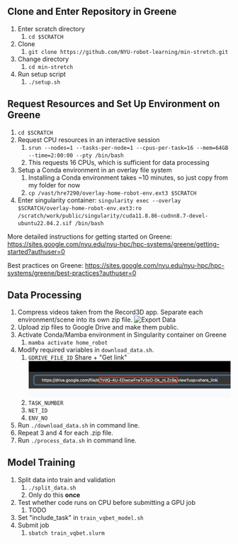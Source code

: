 ## Clone and Enter Repository in Greene
1. Enter scratch directory
    1. `cd $SCRATCH`
2. Clone
    1. `git clone https://github.com/NYU-robot-learning/min-stretch.git` 
3. Change directory
    1. `cd min-stretch`
4. Run setup script
    1. `./setup.sh`

<!-- ## Setting up Mamba Environment

1. Download [mamba](https://mamba.readthedocs.io/en/latest/installation/mamba-installation.html#mamba-install) with instructions from [here](https://github.com/conda-forge/miniforge?tab=readme-ov-file#unix-like-platforms-mac-os--linux), also shown below
    1. Run the commands below in terminal and follow the instructions
        
        ```bash
        curl -L -O "https://github.com/conda-forge/miniforge/releases/latest/download/Miniforge3-$(uname)-$(uname -m).sh"
        bash Miniforge3-$(uname)-$(uname -m).sh
        ```
        
    2. Re-open shell and run `mamba activate` if not already in the base environment
2. Create environment
    1. `mamba env create -f conda_env.yaml` -->

## Request Resources and Set Up Environment on Greene
1. `cd $SCRATCH`
2. Request CPU resources in an interactive session
    1. `srun --nodes=1 --tasks-per-node=1 --cpus-per-task=16 --mem=64GB --time=2:00:00 --pty /bin/bash`
    2. This requests 16 CPUs, which is sufficient for data processing
3. Setup a Conda environment in an overlay file system
    1. Installing a Conda environment takes ~10 minutes, so just copy from my folder for now
    2. `cp /vast/hre7290/overlay-home-robot-env.ext3 $SCRATCH`
4. Enter singularity container: `singularity exec --overlay $SCRATCH/overlay-home-robot-env.ext3:ro /scratch/work/public/singularity/cuda11.8.86-cudnn8.7-devel-ubuntu22.04.2.sif /bin/bash`

More detailed instructions for getting started on Greene: https://sites.google.com/nyu.edu/nyu-hpc/hpc-systems/greene/getting-started?authuser=0

Best practices on Greene: https://sites.google.com/nyu.edu/nyu-hpc/hpc-systems/greene/best-practices?authuser=0
## Data Processing
1.  Compress videos taken from the Record3D app. Separate each environment/scene into its own zip file.
    ![Export Data](https://github.com/user-attachments/assets/2c22358e-d0ad-4e18-8058-556156235e8a)
2. Upload zip files to Google Drive and make them public.
3. Activate Conda/Mamba environment in Singularity container on Greene
    1. `mamba activate home_robot`
4. Modify required variables in `download_data.sh`.
   1. `GDRIVE_FILE_ID` 
   Share + "Get link" ![](images/file_id.png)
   2. `TASK_NUMBER`
   3. `NET_ID`
   4. `ENV_NO`
5. Run `./download_data.sh` in command line.
6. Repeat 3 and 4 for each .zip file. 
7. Run `./process_data.sh` in command line.

## Model Training
1. Split data into train and validation
    1. `./split_data.sh`
    2. Only do this **once**
2. Test whether code runs on CPU before submitting a GPU job
    1. TODO
3. Set "include_task" in `train_vqbet_model.sh`
4. Submit job
    1. `sbatch train_vqbet.slurm`

<!-- ## Robot Deployment
1.  -->

<!-- # Setting Up & Running Zero-Shot Models on Hello Robot Stretch

1. Ensure you have red cylindrical gripper tips on your Stretch’s end-effector
2. Clone and enter repository
    1. `git clone https://github.com/haritheja-e/robot-utility-models.git` 
    2. `cd robot-utility-models`

Open 2 terminal windows. On one side follow “Robot Server” instructions and on the other side follow “Imitation in Homes” instructions below. 

## Robot Server

This is run in the Hello Robot’s root pip environment (outside conda/mamba)

1. Enter the `robot-server` folder
    1. `cd robot-server`
2. Install required packages
    1. `pip install -r requirements.txt`
3. Start server
    1. If using the SE3’s default D405 wrist camera:
        1. `python3 start_server.py camera=d405` 
    2. If using an iPhone Pro (Record3D app’s USB Streaming)
        1. Ensure the phone’s angle relative to gripper is 75º using a third-party app (we use “Precise Level” app)
        2. `python3 start_server.py camera=iphone`

## Imitation in Homes

1. Download [mamba](https://mamba.readthedocs.io/en/latest/installation/mamba-installation.html#mamba-install) with instructions from [here](https://github.com/conda-forge/miniforge?tab=readme-ov-file#unix-like-platforms-mac-os--linux), also shown below
    1. Run the commands below in terminal and follow the instructions
        
        ```bash
        curl -L -O "https://github.com/conda-forge/miniforge/releases/latest/download/Miniforge3-$(uname)-$(uname -m).sh"
        bash Miniforge3-$(uname)-$(uname -m).sh
        ```
        
    2. Re-open shell and run `mamba activate` if not already in the base environment
2. Enter the `imitation-in-homes` folder
    1. `cd imitation-in-homes` 
3. Create environment
    1. `mamba env create -f conda_env.yaml`
4. Edit `configs/env_vars/env_vars.yaml`
    1. Set `project_root` variable to your imitation-in-homes directory
5. Load and run the desired policy (VQ-BeT): 
    1. `python run.py task=door_opening`
    2. `python run.py task=drawer_opening` 
    3. `python run.py task=reorientation`
    4. `python run.py task=bag_pick_up` 
    5. `python run.py task=tissue_pick_up`
6. Ensure the device you’re SSH-ing from and the robot are on the same network
7. Open the UI in your local browser at `http://ROBOT_IP:7860` 
8. Follow the instructions in the UI to run the policy. See the video below for a quick example of using the UI: 
    
    [ui_example.mov](Setting%20Up%20&%20Running%20Zero-Shot%20Models%20on%20Hello%20Rob%2066658ab1a6454f219e0fb1db1baa9d6f/ui_example.mov)
    
9. Optionally: run Diffusion Policy by
    1. `python run.py --config-name=run_diffusion task=door_opening`
    2. `python run.py --config-name=run_diffusion task=drawer_opening` 
    3. `python run.py --config-name=run_diffusion task=reorientation`
    4. `python run.py --config-name=run_diffusion task=bag_pick_up` 
    5. `python run.py --config-name=run_diffusion task=tissue_pick_up`
    6. Note: Diffusion Policy will run very slow on the robot’s CPU (upwards of 5 seconds per step). Modify the following to run on a GPU workstation: 
        1. Ensure the robot and GPU workstation are on the same network
        2. In `robot-server/configs/network/network.yaml` on your robot, set
            1. `host_address` to your robot’s IP
            2. `remote_address` to your workstation’s IP
            3. Then run `python3 start_server.py`
        3. We now instead run `run.py` on the workstation. In `imitation-in-homes/configs/run_diffusion.yaml` on your workstation set
            1. `network.host` to your workstation’s IP
            2. `network.remote` to your robot’s IP 
            3. Then run the desired `python run.py` command -->